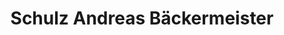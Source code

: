 ---
title: "Schulz Andreas Bäckermeister"
url: /annaberg-buchholz/schulz-andreas-baeckermeister/
shop: Bäckerei
---